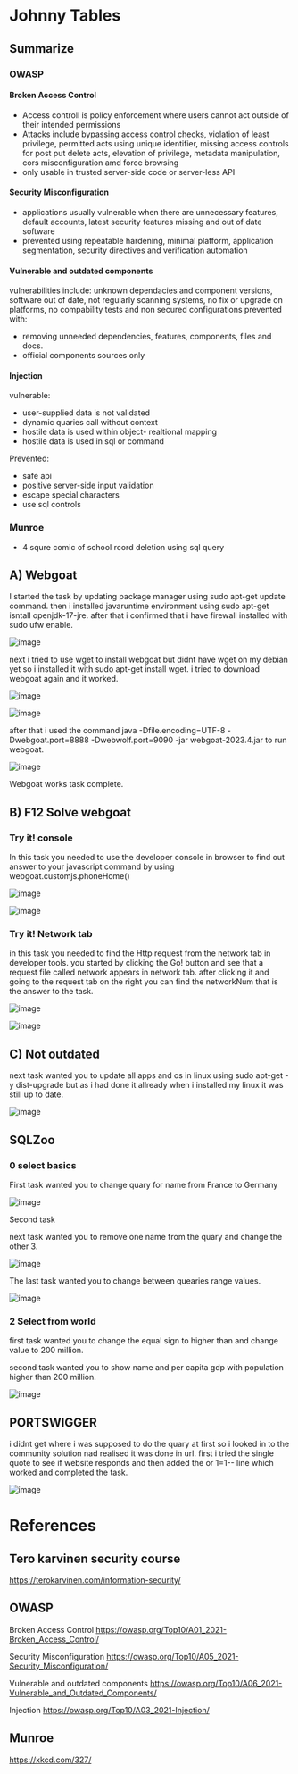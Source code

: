 # Johnny Tables

## Summarize

### OWASP

#### Broken Access Control

- Access controll is policy enforcement where users cannot act outside of their intended permissions
- Attacks include bypassing access control checks, violation of least privilege, permitted acts using unique identifier, missing access controls for post put delete acts, elevation of privilege, metadata manipulation, cors misconfiguration amd force browsing
- only usable in trusted server-side code or server-less API

#### Security Misconfiguration

- applications usually vulnerable when there are unnecessary features, default accounts, latest security features missing and out of date software
- prevented using repeatable hardening, minimal platform, application segmentation, security directives and verification automation

#### Vulnerable and outdated components

vulnerabilities include: unknown dependacies and component versions, software out of date, not regularly scanning systems, no fix or upgrade on platforms, no compability tests and non secured configurations
prevented with:
- removing unneeded dependencies, features, components, files and docs.
- official components sources only

#### Injection

vulnerable:

- user-supplied data is not validated
- dynamic quaries call without context
- hostile data is used within object- realtional mapping
- hostile data is used in sql or command

Prevented:

- safe api
- positive server-side input validation
- escape special characters
- use sql controls

### Munroe

- 4 squre comic of school rcord deletion using sql query


## A) Webgoat

I started the task by updating package manager using sudo apt-get update command. then i installed javaruntime environment using sudo apt-get isntall openjdk-17-jre. after that i confirmed that i have firewall installed with sudo ufw enable.

![image](https://github.com/user-attachments/assets/af22c98c-1ce8-40ba-aa11-8361acd75c16)

next i tried to use wget to install webgoat but didnt have wget on my debian yet so i installed it with sudo apt-get install wget. i tried to download webgoat again and it worked. 

![image](https://github.com/user-attachments/assets/ceeea313-8aac-4bd4-8c73-055ea08dd4a6)

![image](https://github.com/user-attachments/assets/323b2af3-e533-4e9a-a480-8ba093ecc397)

after that i used the command java -Dfile.encoding=UTF-8 -Dwebgoat.port=8888 -Dwebwolf.port=9090 -jar webgoat-2023.4.jar to run webgoat. 

![image](https://github.com/user-attachments/assets/4912339e-6e70-44bf-b773-caf8ee9658d2)

Webgoat works task complete.

## B) F12 Solve webgoat

### Try it! console

In this task you needed to use the developer console in browser to find out answer to your javascript command by using webgoat.customjs.phoneHome()

![image](https://github.com/user-attachments/assets/d5d747e9-8c57-47fe-b881-1c880c2d5a92)

![image](https://github.com/user-attachments/assets/e4daa004-7377-45b1-af66-d11d54702763)

### Try it! Network tab

in this task you needed to find the Http request from the network tab in developer tools. you started by clicking the Go! button and see that a request file called network appears in network tab. after clicking it and going to the request tab on the right you can find the networkNum that is the answer to the task.

![image](https://github.com/user-attachments/assets/63297202-c898-46a2-af85-c8cb596fe296)

![image](https://github.com/user-attachments/assets/c39f0e10-b81b-4806-9761-88cda86c3565)

## C) Not outdated

next task wanted you to update all apps and os in linux using sudo apt-get -y dist-upgrade but as i had done it allready when i installed my linux it was still up to date. 

![image](https://github.com/user-attachments/assets/90848491-e1f9-41b8-82b1-510c43884427)

## SQLZoo

### 0 select basics

First task wanted you to change quary for name from France to Germany

![image](https://github.com/user-attachments/assets/a8f9bc77-beeb-4a9d-aed5-194911c9f85f)

Second task 

next task wanted you to remove one name from the quary and change the other 3.

![image](https://github.com/user-attachments/assets/7ab97854-7a29-4eb2-bddd-9a9d5aae5fcd)

The last task wanted you to change between quearies range values.

![image](https://github.com/user-attachments/assets/ad0bb90f-a9aa-45ac-820e-b9699a0b6592)


### 2 Select from world

first task wanted you to change the equal sign to higher than and change value to 200 million.

second task wanted you to show name and per capita gdp with population higher than 200 million.

![image](https://github.com/user-attachments/assets/dd065007-98e3-487f-adc9-17604b08e81c)

## PORTSWIGGER

i didnt get where i was supposed to do the quary at first so i looked in to the community solution nad realised it was done in url. first i tried the single quote  to see if website responds and then added the or 1=1-- line which worked and completed the task.

![image](https://github.com/user-attachments/assets/697211f1-306a-4530-9412-cdf7188ad9c9)



# References

## Tero karvinen security course 

https://terokarvinen.com/information-security/

## OWASP 

Broken Access Control  https://owasp.org/Top10/A01_2021-Broken_Access_Control/

Security Misconfiguration https://owasp.org/Top10/A05_2021-Security_Misconfiguration/

Vulnerable and outdated components https://owasp.org/Top10/A06_2021-Vulnerable_and_Outdated_Components/

Injection https://owasp.org/Top10/A03_2021-Injection/

## Munroe

https://xkcd.com/327/
